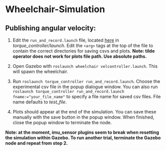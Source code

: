 # Wheelchair-Simulation

## Publishing angular velocity:

1. Edit the `run_and_record.launch` file, located [here](torque_controller/launch) in *torque_controller/launch*. Edit the `<arg>` tags at the top of the file to contain the correct directories for saving csvs and plots. **Note: tilde operator does not work for plots file path. Use absolute paths.**

2. Open Gazebo with `roslaunch wheelchair velcontroller.launch`. This will spawn the wheelchair.

3. Run `roslaunch torque_controller run_and_record.launch`. Choose the experimental csv file in the popup dialogue window. You can also run `roslaunch torque_controller run_and_record.launch fname:="your_file_name"` to specify a file name for saved csv files. File name defaults to *test_file*.

4. Plots should appear at the end of the simulation. You can save these manually with the save button in the popup window. When finished, close the popup window to terminate the node.

**Note: at the moment, imu_sensor plugins seem to break when resetting the simulation within Gazebo. To run another trial, terminate the Gazebo node and repeat from step 2.**
